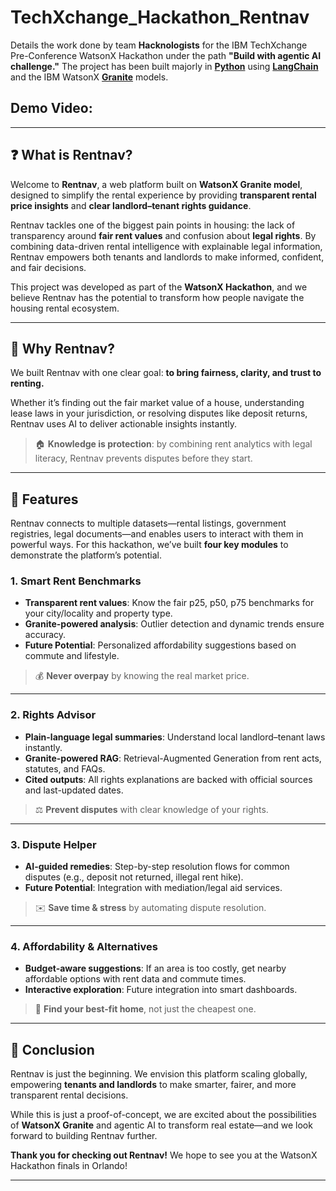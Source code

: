 # TechXchange\_Hackathon\_Rentnav

Details the work done by team **Hacknologists** for the IBM TechXchange Pre-Conference WatsonX Hackathon under the path **"Build with agentic AI challenge."** The project has been built majorly in **<ins>Python</ins>** using **<ins>LangChain</ins>** and the IBM WatsonX **<ins>Granite</ins>** models.

## Demo Video:

---

## ❓ What is Rentnav?

Welcome to **Rentnav**, a web platform built on **WatsonX Granite model**, designed to simplify the rental experience by providing **transparent rental price insights** and **clear landlord–tenant rights guidance**.

Rentnav tackles one of the biggest pain points in housing: the lack of transparency around **fair rent values** and confusion about **legal rights**. By combining data-driven rental intelligence with explainable legal information, Rentnav empowers both tenants and landlords to make informed, confident, and fair decisions.

This project was developed as part of the **WatsonX Hackathon**, and we believe Rentnav has the potential to transform how people navigate the housing rental ecosystem.

---

## 🎯 Why Rentnav?

We built Rentnav with one clear goal: **to bring fairness, clarity, and trust to renting.**

Whether it’s finding out the fair market value of a house, understanding lease laws in your jurisdiction, or resolving disputes like deposit returns, Rentnav uses AI to deliver actionable insights instantly.

> 🏠 **Knowledge is protection**: by combining rent analytics with legal literacy, Rentnav prevents disputes before they start.

---

## 🚀 Features

Rentnav connects to multiple datasets—rental listings, government registries, legal documents—and enables users to interact with them in powerful ways. For this hackathon, we’ve built **four key modules** to demonstrate the platform’s potential.

### 1. **Smart Rent Benchmarks**

* **Transparent rent values**: Know the fair p25, p50, p75 benchmarks for your city/locality and property type.
* **Granite-powered analysis**: Outlier detection and dynamic trends ensure accuracy.
* **Future Potential**: Personalized affordability suggestions based on commute and lifestyle.

> 💰 **Never overpay** by knowing the real market price.

---

### 2. **Rights Advisor**

* **Plain-language legal summaries**: Understand local landlord–tenant laws instantly.
* **Granite-powered RAG**: Retrieval-Augmented Generation from rent acts, statutes, and FAQs.
* **Cited outputs**: All rights explanations are backed with official sources and last-updated dates.

> ⚖️ **Prevent disputes** with clear knowledge of your rights.

---

### 3. **Dispute Helper**

* **AI-guided remedies**: Step-by-step resolution flows for common disputes (e.g., deposit not returned, illegal rent hike).
* **Future Potential**: Integration with mediation/legal aid services.

> ✉️ **Save time & stress** by automating dispute resolution.

---

### 4. **Affordability & Alternatives**

* **Budget-aware suggestions**: If an area is too costly, get nearby affordable options with rent data and commute times.
* **Interactive exploration**: Future integration into smart dashboards.

> 📍 **Find your best-fit home**, not just the cheapest one.

---

## 🙌 Conclusion

Rentnav is just the beginning. We envision this platform scaling globally, empowering **tenants and landlords** to make smarter, fairer, and more transparent rental decisions.

While this is just a proof-of-concept, we are excited about the possibilities of **WatsonX Granite** and agentic AI to transform real estate—and we look forward to building Rentnav further.

**Thank you for checking out Rentnav!** We hope to see you at the WatsonX Hackathon finals in Orlando!

---
